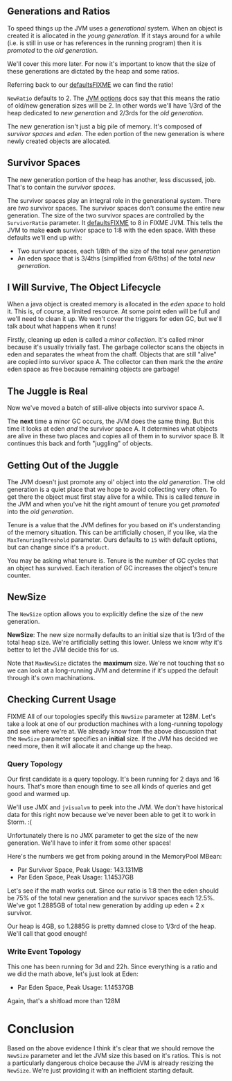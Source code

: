 ## Generations and Ratios

To speed things up the JVM uses a *generational* system. When an object is created it is allocated in the *young generation*. If it stays around for a while (i.e. is still in use or has references in the running program) then it is *promoted* to the *old generation*.

We'll cover this more later. For now it's important to know that the size of these generations are dictated by the heap and some ratios.

Referring back to our [defaultsFIXME]() we can find the ratio!

`NewRatio` defaults to 2. The [JVM options](http://www.oracle.com/technetwork/java/javase/tech/vmoptions-jsp-140102.html) docs say that this means the ratio of old/new generation sizes will be 2. In other words we'll have 1/3rd of the heap dedicated to *new generation* and 2/3rds for the *old generation*.

The new generation isn't just a big pile of memory. It's composed of *survivor spaces* and *eden*. The eden portion of the new generation is where newly created objects are allocated.

## Survivor Spaces

The new generation portion of the heap has another, less discussed, job. That's to contain the *survivor spaces*.

The survivor spaces play an integral role in the generational system. There are *two* survivor spaces. The survivor spaces don't consume the entire new generation. The size of the two survivor spaces are controlled by the `SurvivorRatio` parameter. It [defaultsFIXME]() to 8 in FIXME JVM. This tells the JVM to make **each** survivor space to 1:8 with the eden space. With these defaults we'll end up with:

* Two survivor spaces, each 1/8th of the size of the total *new generation*
* An eden space that is 3/4ths (simplified from 6/8ths) of the total *new generation*.

## I Will Survive, The Object Lifecycle

When a java object is created memory is allocated in the *eden space* to hold it. This is, of course, a limited resource. At some point eden will be full and we'll need to clean it up. We won't cover the triggers for eden GC, but we'll talk about what happens when it runs!

Firstly, cleaning up eden is called a *minor collection*. It's called minor because it's usually trivially fast. The garbage collector scans the objects in eden and separates the wheat from the chaff. Objects that are still "alive" are copied into survivor space A. The collector can then mark the the *entire* eden space as free because remaining objects are garbage!

## The Juggle is Real

Now we've moved a batch of still-alive objects into survivor space A.

The **next** time a minor GC occurs, the JVM does the same thing. But this time it looks at eden *and* the survivor space A. It determines what objects are alive in these two places and copies all of them in to survivor space B. It continues this back and forth "juggling" of objects.

## Getting Out of the Juggle

The JVM doesn't just promote any ol' object into the *old generation*. The old generation is a quiet place that we hope to avoid collecting very often. To get there the object must first stay alive for a while. This is called *tenure* in the JVM and when you've hit the right amount of tenure you get *promoted* into the *old generation*.

Tenure is a value that the JVM defines for you based on it's understanding of the memory situation. This can be artificially chosen, if you like, via the `MaxTenuringThreshold` parameter. Ours defaults
to `15` with default options, but can change since it's a `product`.

You may be asking what tenure is. Tenure is the number of GC cycles that an object has survived. Each iteration of GC increases the object's tenure counter.

## NewSize

The `NewSize` option allows you to explicitly define the size of the new generation.

**NewSize**: The new size normally defaults to an initial size that is 1/3rd of the total heap size. We're artificially setting this lower. Unless we know *why* it's better to let the JVM decide this for us.

Note that `MaxNewSize` dictates the **maximum** size. We're not touching that so we can look at a long-running JVM and determine if it's upped the default through it's own machinations.

## Checking Current Usage

FIXME All of our topologies specify this `NewSize` parameter at 128M. Let's take a look at one of our production machines with a long-running topology and see where we're at. We already know from the above discussion that the `NewSize` parameter specifies an **initial** size. If the JVM has decided we need more, then it will allocate it and change up the heap.

### Query Topology

Our first candidate is a query topology. It's been running for 2 days and 16 hours. That's more than enough time to see all kinds of queries and get good and warmed up.

We'll use JMX and `jvisualvm` to peek into the JVM. We don't have historical data for this right now because we've never been able to get it to work in Storm. :(

Unfortunately there is no JMX parameter to get the size of the new generation. We'll have to infer it from some other spaces!

Here's the numbers we get from poking around in the MemoryPool MBean:

* Par Survivor Space, Peak Usage: 143.131MB
* Par Eden Space, Peak Usage: 1.14537GB

Let's see if the math works out. Since our ratio is 1:8 then the eden should be 75% of the total new generation and the survivor spaces each 12.5%. We've got 1.2885GB of total new generation by adding up eden + 2 x survivor.

Our heap is 4GB, so 1.2885G is pretty damned close to 1/3rd of the heap. We'll call that good enough!

### Write Event Topology

This one has been running for 3d and 22h. Since everything is a ratio and we did the math above, let's just look at Eden:

* Par Eden Space, Peak Usage: 1.14537GB

Again, that's a shitload more than 128M

# Conclusion

Based on the above evidence I think it's clear that we should remove the `NewSize` parameter and let the JVM size this based on it's ratios. This is not a particularly dangerous choice because the JVM is already resizing the `NewSize`. We're just providing it with an inefficient starting default.
